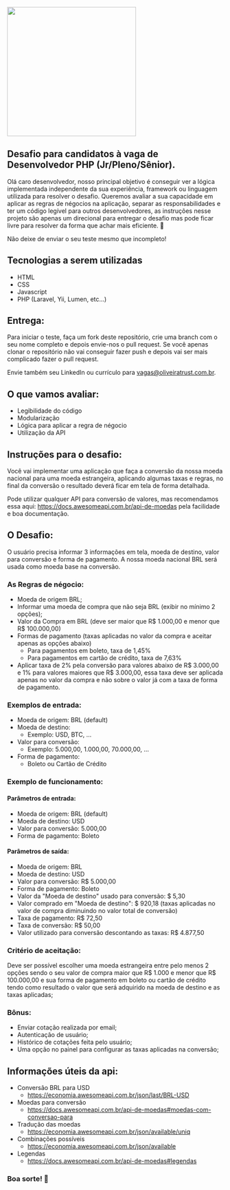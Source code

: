 <p>
    <img src="https://encrypted-tbn0.gstatic.com/images?q=tbn%3AANd9GcQIAOtqQ5is5vwbcEn0ZahZfMxz1QIeAYtFfnLdkCXu1sqAGbnX" width="300">
 </p>
 
## Desafio para candidatos à vaga de Desenvolvedor PHP (Jr/Pleno/Sênior).
Olá caro desenvolvedor, nosso principal objetivo é conseguir ver a lógica implementada independente da sua experiência, framework ou linguagem utilizada para resolver o desafio. Queremos avaliar a sua capacidade em aplicar as regras de négocios na aplicação, separar as responsabilidades e ter um código legível para outros desenvolvedores, as instruções nesse projeto são apenas um direcional para entregar o desafio mas pode ficar livre para resolver da forma que achar mais eficiente. 🚀 

Não deixe de enviar o seu teste mesmo que incompleto!

## Tecnologias a serem utilizadas
* HTML
* CSS
* Javascript
* PHP (Laravel, Yii, Lumen, etc...)

## Entrega:
Para iniciar o teste, faça um fork deste repositório, crie uma branch com o seu nome completo e depois envie-nos o pull request. Se você apenas clonar o repositório não vai conseguir fazer push e depois vai ser mais complicado fazer o pull request.

Envie também seu LinkedIn ou currículo para vagas@oliveiratrust.com.br.

## O que vamos avaliar:
- Legibilidade do código
- Modularização
- Lógica para aplicar a regra de négocio
- Utilização da API

## Instruções para o desafio:
Você vai implementar uma aplicação que faça a conversão da nossa moeda nacional para uma moeda estrangeira, aplicando algumas taxas e regras, no final da conversão o resultado deverá ficar em tela de forma detalhada.

Pode utilizar qualquer API para conversão de valores, mas recomendamos essa aqui: https://docs.awesomeapi.com.br/api-de-moedas pela facilidade e boa documentação.

## O Desafio:
O usuário precisa informar 3 informações em tela, moeda de destino, valor para conversão e forma de pagamento. A nossa moeda nacional BRL será usada como moeda base na conversão.

### As Regras de négocio:
- Moeda de origem BRL;
- Informar uma moeda de compra que não seja BRL (exibir no mínimo 2 opções);
- Valor da Compra em BRL (deve ser maior que R$ 1.000,00 e menor que R$ 100.000,00)
- Formas de pagamento (taxas aplicadas no valor da compra e aceitar apenas as opções abaixo)
  - Para pagamentos em boleto, taxa de 1,45%
  - Para pagamentos em cartão de crédito, taxa de 7,63%
- Aplicar taxa de 2% pela conversão para valores abaixo de R$ 3.000,00 e 1% para valores maiores que R$ 3.000,00, 
essa taxa deve ser aplicada apenas no valor da compra e não sobre o valor já com a taxa de forma de pagamento.

### Exemplos de entrada:
- Moeda de origem: BRL (default)
- Moeda de destino:
  - Exemplo: USD, BTC, ...
- Valor para conversão:
  - Exemplo: 5.000,00, 1.000,00, 70.000,00, ...
- Forma de pagamento:
  - Boleto ou Cartão de Crédito

### Exemplo de funcionamento:

#### Parâmetros de entrada:
- Moeda de origem: BRL (default)
- Moeda de destino: USD
- Valor para conversão: 5.000,00
- Forma de pagamento: Boleto

#### Parâmetros de saída:
- Moeda de origem: BRL
- Moeda de destino: USD
- Valor para conversão: R$ 5.000,00
- Forma de pagamento: Boleto
- Valor da "Moeda de destino" usado para conversão: $ 5,30
- Valor comprado em "Moeda de destino": $ 920,18 (taxas aplicadas no valor de compra diminuindo no valor total de conversão)
- Taxa de pagamento: R$ 72,50
- Taxa de conversão: R$ 50,00
- Valor utilizado para conversão descontando as taxas: R$ 4.877,50

### Critério de aceitação:
Deve ser possível escolher uma moeda estrangeira entre pelo menos 2 opções sendo o seu valor de compra maior que R$ 1.000 e menor que R$ 100.000,00
e sua forma de pagamento em boleto ou cartão de crédito tendo como resultado o valor que será adquirido na moeda de destino e as taxas aplicadas;

### Bônus:
* Enviar cotação realizada por email;
* Autenticação de usuário;
* Histórico de cotações feita pelo usuário;
* Uma opção no painel para configurar as taxas aplicadas na conversão;

## Informações úteis da api:
- Conversão BRL para USD
    - https://economia.awesomeapi.com.br/json/last/BRL-USD
- Moedas para conversão
    - https://docs.awesomeapi.com.br/api-de-moedas#moedas-com-conversao-para
- Tradução das moedas
    - https://economia.awesomeapi.com.br/json/available/uniq
- Combinações possíveis
    - https://economia.awesomeapi.com.br/json/available
- Legendas
    - https://docs.awesomeapi.com.br/api-de-moedas#legendas

### Boa sorte! 🚀
